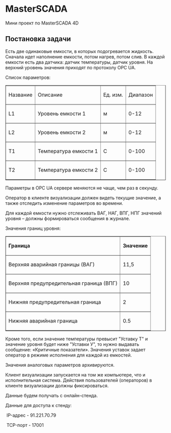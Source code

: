 # MasterSCADA
Мини проект по MasterSCADA 4D
<h2>Постановка задачи</h2>
<p>Есть две одинаковые емкости, в которых подогревается жидкость. Сначала идет наполнение емкости, потом нагрев, потом слив. В каждой емкости есть два датчика: датчик температуры, датчик уровня. На верхний уровень значения приходят по протоколу OPC UA.</p>
<p>Список параметров:</p>
<table cellspacing="0" cellpadding="0" border="1">
	<tbody>
		<tr>
			<td>
			<p>Название</p>
			</td>
			<td>
			<p>Описание</p>
			</td>
			<td>
			<p>Ед. изм.</p>
			</td>
			<td>
			<p>Диапазон</p>
			</td>
		</tr>
		<tr>
			<td>
			<p>L1</p>
			</td>
			<td>
			<p>Уровень емкости 1</p>
			</td>
			<td>
			<p>м</p>
			</td>
			<td>
			<p>0-12</p>
			</td>
		</tr>
		<tr>
			<td>
			<p>L2</p>
			</td>
			<td>
			<p>Уровень емкости 2</p>
			</td>
			<td>
			<p>м</p>
			</td>
			<td>
			<p>0-12</p>
			</td>
		</tr>
		<tr>
			<td>
			<p>Т1</p>
			</td>
			<td>
			<p>Температура емкости 1</p>
			</td>
			<td>
			<p>С</p>
			</td>
			<td>
			<p>0-100</p>
			</td>
		</tr>
		<tr>
			<td>
			<p>Т2</p>
			</td>
			<td>
			<p>Температура емкости 2</p>
			</td>
			<td>
			<p>С</p>
			</td>
			<td>
			<p>0-100</p>
			</td>
		</tr>
	</tbody>
</table>
<p>Параметры в OPC UA сервере меняются не чаще, чем раз в секунду.</p>
<p>Оператор в клиенте визуализации должен видеть текущие значение, а также отследить изменение параметров во времени.</p>
<p>Для каждой емкости нужно отслеживать ВАГ, НАГ, ВПГ, НПГ значений уровня – должны формироваться сообщения в журнале.</p>
<p>Значения границ уровня:</p>
<table cellspacing="0" cellpadding="0" border="1">
	<tbody>
		<tr>
			<td>
			<p><strong>Граница</strong></p>
			</td>
			<td>
			<p><strong>Значение</strong></p>
			</td>
		</tr>
		<tr>
			<td>
			<p>Верхняя аварийная границы (ВАГ)</p>
			</td>
			<td>
			<p>11,5</p>
			</td>
		</tr>
		<tr>
			<td>
			<p>Верхняя предупредительная граница (ВПГ)</p>
			</td>
			<td>
			<p>10</p>
			</td>
		</tr>
		<tr>
			<td>
			<p>Нижняя предупредительная граница</p>
			</td>
			<td>
			<p>2</p>
			</td>
		</tr>
		<tr>
			<td>
			<p>Нижняя аварийная граница</p>
			</td>
			<td>
			<p>0.5</p>
			</td>
		</tr>
	</tbody>
</table>
<p>Кроме того, если значение температуры превысит "Уставку Т" и значение уровня будет ниже "Уставки У", то нужно выдавать сообщение: «Критичные показатели». Значения уставок задает оператор в режиме исполнения для каждой из емкостей.</p>
<p>Значения аналоговых параметров архивируются.</p>
<p>Клиент визуализации запускается на том же компьютере, что и исполнительная система. Действия пользователей (операторов) в клиенте визуализации должны фиксироваться.</p>
<p>Данные будем получать с онлайн-стенда.&nbsp;</p>
<p>Данные для доступа к стенду:</p>
<p>&nbsp;IP-адрес -&nbsp;91.221.70.79</p>
<p>&nbsp;TCP-порт - 17001</p>
